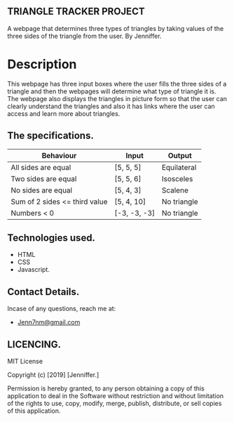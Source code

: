 ## TRIANGLE TRACKER PROJECT
A webpage that determines three types of triangles by taking values of the three sides of the triangle from the user.
By Jenniffer.

# Description
 This webpage has three input boxes where the user fills the three sides of a triangle and then the webpages will determine what type of triangle it is. The webpage also displays the triangles in picture form so that the user can clearly understand the triangles and also it has links where the user can access and learn more about triangles.

 ## The specifications.

|Behaviour                     |  Input       |    Output
-------------------------------|--------------|-----------------------
  All sides are equal	       |[5, 5, 5]     | Equilateral
  Two sides are equal	       | [5, 5, 6]    |   Isosceles	
  No sides are equal	       |[5, 4, 3]	  |  Scalene
  Sum of 2 sides <= third value|[5, 4, 10]	  |  No triangle
  Numbers < 0                  | [-3, -3, -3] |    No triangle


## Technologies used.
* HTML 
* CSS
* Javascript.

## Contact Details.
Incase of any questions, reach me at:
* Jenn7nm@gmail.com

## LICENCING.
MIT License

Copyright (c) [2019] [Jenniffer.]

Permission is hereby granted, to any person obtaining a copy of this application to deal in the Software without restriction and  without limitation of the rights to use, copy, modify, merge, publish, distribute, or sell copies of this application.



